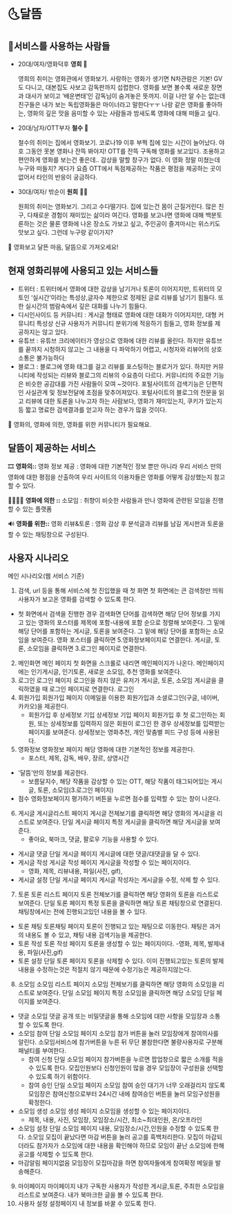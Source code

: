 # 🌜달뜸

## 🤩서비스를 사용하는 사람들

- 20대/여자/영화덕후 **영희 👩**
    
    영희의 취미는 영화관에서 영화보기. 사랑하는 영화가 생기면 N차관람은 기본! GV도 다니고, 대본집도 사보고 감독판까지 섭렵한다. 영화를 보면 볼수록 새로운 장면과 대사가 보이고 ‘배운변태’인 감독님이 숨겨놓은 뜻까지. 이걸 나만 알 수는 없는데 친구들은 내가 보는 독립영화들은 마이너라고 말한다ㅜㅜ 나랑 같은 영화를 좋아하는, 영화의 깊은 맛을 음미할 수 있는 사람들과 밤새도록 영화에 대해 떠들고 싶다.
    
- 20대/남자/OTT부자 **철수 🧑**
    
    철수의 취미는 집에서 영화보기. 코로나19 이후 부쩍 집에 있는 시간이 늘어났다. 야호 그동안 못본 영화나 잔뜩 봐야지! OTT를 잔뜩 구독해 영화를 보고있다. 조용하고 편안하게 영화를 보는건 좋은데.. 감상을 말할 창구가 없다. 이 영화 정말 미쳤는데 누구와 떠들지? 게다가 요즘 OTT에서 독점제공하는 작품은 평점을 제공하는 곳이 없어서 타인의 반응이 궁금하다.
    
- 30대/여자/ 밖순이 **원희** 👩‍🦰
    
    원희의 취미는 영화보기. 그리고 수다떨기다. 집에 있는건 몸이 근질거린다. 많은 친구, 다채로운 경험이 재미있는 삶이라 여긴다. 영화를 보고나면 영화에 대해 백분토론하는 것은 물론 영화에 나온 장소도 가보고 싶고, 주인공이 즐겨마시는 위스키도 맛보고 싶다. 그런데 누구랑 같이가지?
    

<aside>
🍿 영화보고 달뜬 마음, 달뜸으로 가져오세요!

</aside>

## 현재 영화리뷰에 사용되고 있는 서비스들

- 트위터 : 트위터에서 영화에 대한 감상을 남기거나 토론이 이어지지만, 트위터의 모토인  ‘실시간’이라는 특성상,글자수 제한으로 정제된 글로 리뷰를 남기기 힘들다. 또한 실시간의 범람속에서 깊은 대화를 나누기 힘들다.
- 디시인사이드 등 커뮤니티 : 게시글 형태로 영화에 대한 대화가 이어지지만, 대형 커뮤니티 특성상 신규 사용자가 커뮤니티 분위기에 적응하기 힘들고, 영화 정보를 제공하지는 않고 있다.
- 유튜브 : 유튜브 크리에이터가 영상으로 영화에 대한 리뷰를 올린다. 하지만 유튜브를 끝까지 시청하지 않고는 그 내용을 다 파악하기 어렵고, 시청자와 리뷰어의 상호 소통은 불가능하다
- 블로그 : 블로그에 영화 태그를 걸고 리뷰를 포스팅하는 블로거가 있다. 하지만 커뮤니티에 작성되는 리뷰와 블로그의 리뷰의 수요층이 다르다. 커뮤니티의 주요한 기능은 비슷한 공감대를 가진 사람들이 모여 ~것이다. 포털사이트의 검색기능은 단편적인 사실관계 및 정보전달에 초점을 맞추어져있다. 포털사이트의 블로그의 전문을 읽고 리뷰에 대한 토론을 나누고자 하는 사람보다, 영화가 재미있는지, 쿠키가 있는지 등 짧고 명료한 검색결과를 얻고자 하는 경우가 많을 것이다.

<aside>
🍿 영화의, 영화에 의한, 영화를 위한 커뮤니티가 필요해요.

</aside>

## 달뜸이 제공하는 서비스

🎞 **영화의::** 영화 정보 제공 : 영화에 대한 기본적인 정보 뿐만 아니라 우리 서비스 만의 영화에 대한 평점을 산출하여 우리 사이트의 이용자들은 영화를 어떻게 감상했는지 참고할 수 있다.

👨‍👩‍👦‍👦 **영화에 의한 ::** 소모임 : 취향이 비슷한 사람들과 만나 영화에 관련된 모임을 진행할 수 있는 플랫폼

🔊 **영화를 위한::** 영화 리뷰&토론 : 영화 감상 후 분석글과 리뷰를 남길 게시판과 토론을 할 수 있는 채팅창으로 구성된다. 

## 사용자 시나리오
메인 시나리오(웹 서비스 기준)
1. 검색, url 등을 통해 서비스에 첫 진입했을 때	첫 화면	첫 화면에는 큰 검색창만 띄워 사용자가 보고온 영화를 검색할 수 있도록 한다.
- 첫 화면에서 검색을 진행한 경우	검색화면	단어를 검색하면 해당 단어 정보를 가지고 있는 영화의 포스터를 제목에 포함-내용에 포함 순으로 정렬해 보여준다. 
    그 밑에 해당 단어를 포함하는 게시글, 토론을 보여준다.
    그 밑에 해당 단어를 포함하는 소모임을 보여준다.
    영화 포스터를 클릭하면 5.영화정보페이지로 연결한다.
    게시글, 토론, 소모임을 클릭하면 3.로그인 페이지로 연결한다.
2. 메인화면	메인 페이지	첫 화면을 스크롤로 내리면 메인페이지가 나온다. 메인페이지에는 인기게시글, 인기토론, 새로운 소모임, 추천 영화를 보여준다. 
3. 로그인	로그인 페이지	로그인을 하지 않은 유저가 게시글, 토론, 소모임 게시글을 클릭하였을 때 로그인 페이지로 연결한다.
로그인
4. 회원가입	회원가입 페이지	이메일을 이용한 회원가입과 소셜로그인(구글, 네이버, 카카오)을 제공한다. 
    - 회원가입 후 상세정보 기입	상세정보 기입 페이지	회원가입 후 첫 로그인하는 회원, 또는 상세정보를 입력하지 않은 회원이 로그인 한 경우 상세정보를 입력받는 페이지를 보여준다. 상세정보는 영화추천, 개인 맞춤별 피드 구성 등에 사용된다.
5. 영화정보	영화정보 페이지 	해당 영화에 대한 기본적인 정보를 제공한다. 
    - 포스터, 제목, 감독, 배우, 장르, 상영시간
- '달뜸'만의 정보를 제공한다.
    - 보름달지수, 해당 작품을 감상할 수 있는 OTT, 해당 작품이 태그되어있는 게시글, 토론, 소모임(3.로그인 페이지)
- 점수	영화정보페이지	평가하기 버튼을 누르면 점수를 입력할 수 있는 창이 나온다.  
6. 게시글	게시글리스트 페이지	게시글 전체보기를 클릭하면 해당 영화의 게시글을 리스트로 보여준다.
	단일 게시글 페이지 	특정 게시글을 클릭하면 해당 게시글을 보여준다. 
    - 좋아요, 북마크, 댓글, 팔로우 기능을 사용할 수 있다.
- 게시글 댓글	단일 게시글 페이지	게시글에 대한 댓글/대댓글을 달 수 있다. 
- 게시글 작성	게시글 작성 페이지	게시글을 작성할 수 있는 페이지이다.
    - 영화, 제목, 리뷰내용, 파일(사진, gif), 
- 게시글 설정	단일 게시글 페이지	게시글 작성자는 게시글을 수정, 삭제 할 수 있다. 
7. 토론	토론 리스트 페이지	토론 전체보기를 클릭하면 해당 영화의 토론을 리스트로 보여준다.
	단일 토론 페이지	특정 토론을 클릭하면 해당 토론 채팅창으로 연결된다. 
채팅창에서는 전에 진행되고있던 내용을 볼 수 있다.
- 토론 채팅	토론채팅 페이지	토론이 진행되고 있는 채팅으로 이동한다. 채팅은 과거의 내용도 볼 수 있고, 채팅 내용 검색기능을 제공한다.
- 토론 작성	토론 작성 페이지	토론을 생성할 수 있는 페이지이다.
-영화, 제목, 발제내용, 파일(사진,gif)
- 토론 설정 	단일 토론 페이지	토론을 삭제할 수 있다. 이미 진행되고있는 토론의 발제내용을 수정하는것은 적절치 않기 때문에 수정기능은 제공하지않는다.
8. 소모임	소모임 리스트 페이지	소모임 전체보기를 클릭하면 해당 영화의 소모임을 리스트로 보여준다.
	단일 소모임 페이지	특정 소모임을 클릭하면 해당 소모임 단일 페이지를 보여준다.
- 댓글	소모임 댓글	공개 또는 비밀댓글을 통해 소모임에 대한 사항을 모임장과 소통할 수 있도록 한다.
- 소모임 참여	단일 소모임 페이지	소모임 참가 버튼을 눌러 모임장에게 참여의사를 알린다. 소모임서비스에 참가버튼을 누른 뒤 무단 불참한다면 불량사용자로 구분해 패널티를 부여한다.
    - 참여 신청	단일 소모임 페이지	참가버튼을 누르면 팝업창으로 짧은 소개를 적을 수 있도록 한다. 모집인원보다 신청인원이 많을 경우 모임장이 구성원을 선택할 수 있도록 하기 위함이다. 
    - 참여 승인	단일 소모임 페이지	소모임 참여 승인 대기가 너무 오래걸리지 않도록 모임장은 참여신청으로부터 24시간 내에 참여승인 버튼을 눌러 모임구성원을 확정한다.
- 소모임 생성	소모임 생성 페이지	소모임을 생성할 수 있는 페이지이다. 
    - 제목, 내용, 사진, 모임장, 모임장소/시간, 최소~최대인원, 온/오프라인
- 소모임 설정	단일 소모임 페이지	내용, 모임장소/시간,인원을 수정할 수 있도록 한다.
소모임 모집이 끝났다면 마감 버튼을 눌러 공고를 흑백처리한다.
모집이 마감되더라도 참가자가 소모임에 대한 내용을 확인해야 하므로 모임이 끝난 소모임에 한해 공고를 삭제할 수 있도록 한다.
- 마감알림	페이지없음	모임장이 모집마감을 하면 참여자들에게 참여확정 메일을 발송해준다.
9. 마이페이지	마이페이지	내가 구독한 사용자가 작성한 게시글,토론, 주최한 소모임을 리스트로 보여준다. 
내가 북마크한 글을 볼 수 있도록 한다.
10. 사용자 설정	설정페이지	내 정보를 바꿀 수 있도록 한다. 
